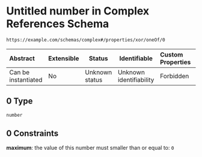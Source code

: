 # Untitled number in Complex References Schema

```txt
https://example.com/schemas/complex#/properties/xor/oneOf/0
```




| Abstract            | Extensible | Status         | Identifiable            | Custom Properties | Additional Properties | Access Restrictions | Defined In                                                                               |
| :------------------ | ---------- | -------------- | ----------------------- | :---------------- | --------------------- | ------------------- | ---------------------------------------------------------------------------------------- |
| Can be instantiated | No         | Unknown status | Unknown identifiability | Forbidden         | Allowed               | none                | [complex.schema.json\*](../generated-schemas/complex.schema.json "open original schema") |

## 0 Type

`number`

## 0 Constraints

**maximum**: the value of this number must smaller than or equal to: `0`
